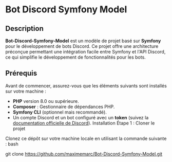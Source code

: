 # Bot Discord Symfony Model

## Description
**Bot-Discord-Symfony-Model** est un modèle de projet basé sur **Symfony** pour le développement de bots Discord. Ce projet offre une architecture préconçue permettant une intégration facile entre Symfony et l'API Discord, ce qui simplifie le développement de fonctionnalités pour les bots.

## Prérequis
Avant de commencer, assurez-vous que les éléments suivants sont installés sur votre machine :
- **PHP** version 8.0 ou supérieure.
- **Composer** : Gestionnaire de dépendances PHP.
- **Symfony CLI** (optionnel mais recommandé).
- Un compte Discord et un bot configuré avec un **token** (suivez la [documentation officielle de Discord](https://discord.com/developers/docs/intro)).
Installation
Étape 1 : Cloner le projet

Clonez ce dépôt sur votre machine locale en utilisant la commande suivante :
bash

git clone https://github.com/maximemarc/Bot-Discord-Symfony-Model.git
